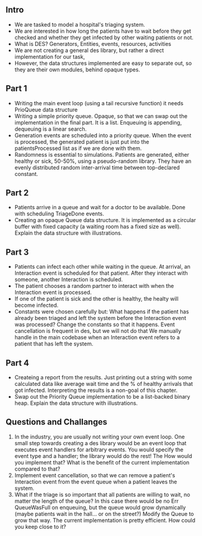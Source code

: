 ---
---

## Intro
- We are tasked to model a hospital's triaging system.
- We are interested in how long the patients have to wait before they get checked and whether they get infected by other waiting patients or not.
- What is DES? Generators, Entities, events, resources, activities
- We are not creating a general des library, but rather a direct implementation for our task,
- However, the data structures implemented are easy to separate out, so they are their own modules, behind opaque types.

## Part 1
- Writing the main event loop (using a tail recursive function) it needs PrioQueue data structure
- Writing a simple priority queue. Opaque, so that we can swap out the implementation in the final part. It is a list. Enqueuing is appending, dequeuing is a linear search.
- Generation events are scheduled into a priority queue. When the event is processed, the generated patient is just put into the patientsProcessed list as if we are done with them.
- Randomness is essential to simulations. Patients are generated, either healthy or sick, 50-50%, using a pseudo-random library. They have an evenly distributed random inter-arrival time between top-declared constant.

## Part 2
- Patients arrive in a queue and wait for a doctor to be available. Done with scheduling TriageDone events.
- Creating an opaque Queue data structure. It is implemented as a circular buffer with fixed capacity (a waiting room has a fixed size as well). Explain the data structure with illustrations. 

## Part 3
- Patients can infect each other while waiting in the queue. At arrival, an Interaction event is scheduled for that patient. After they interact with someone, another Interaction is scheduled.
- The patient chooses a random partner to interact with when the Interaction event is processed.
- If one of the patient is sick and the other is healthy, the healty will become infected.
- Constants were chosen carefully but: What happens if the patient has already been triaged and left the system before the Interaction event was processed? Change the constants so that it happens. Event cancellation is frequent in des, but we will not do that We manually handle in the main codebase when an Interaction event refers to a patient that has left the system.

## Part 4
- Createing a report from the results. Just printing out a string with some calculated data like average wait time and the % of healthy arrivals that got infected. Interpreting the results is a non-goal of this chapter.
-  Swap out the Priority Queue implementation to be a list-backed binary heap. Explain the data structure with illustrations. 

## Questions and Challanges
1. In the industry, you are usually not writing your own event loop. One small step towards creating a des library would be an event loop that executes event handlers for arbitrary events. You would specify the event type and a handler; the library would do the rest! The How would you implement that? What is the benefit of the current implementation compared to that?
2. Implement event cancellation, so that we can remove a patient's Interaction event from the event queue when a patient leaves the system.
3. What if the triage is so important that all patients are willing to wait, no matter the length of the queue? In this case there would be no Err QueueWasFull on enqueuing, but the queue would grow dynamically (maybe patients wait in the hall... or on the street?) Modify the Queue to grow that way. The current implementation is pretty efficient. How could you keep close to it?

